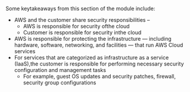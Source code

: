 Some keytakeaways from this section of the module include:
- AWS and the customer share security responsibilities –
    - AWS is responsible for security ofthe cloud
    - Customer is responsible for security inthe cloud
- AWS is responsible for protecting the infrastructure — including hardware, software, networking, and facilities — that run AWS Cloud services
- For services that are categorized as infrastructure as a service (IaaS),the customer is responsible for performing necessary security configuration and management tasks
    - For example, guest OS updates and security patches, firewall, security group configurations
